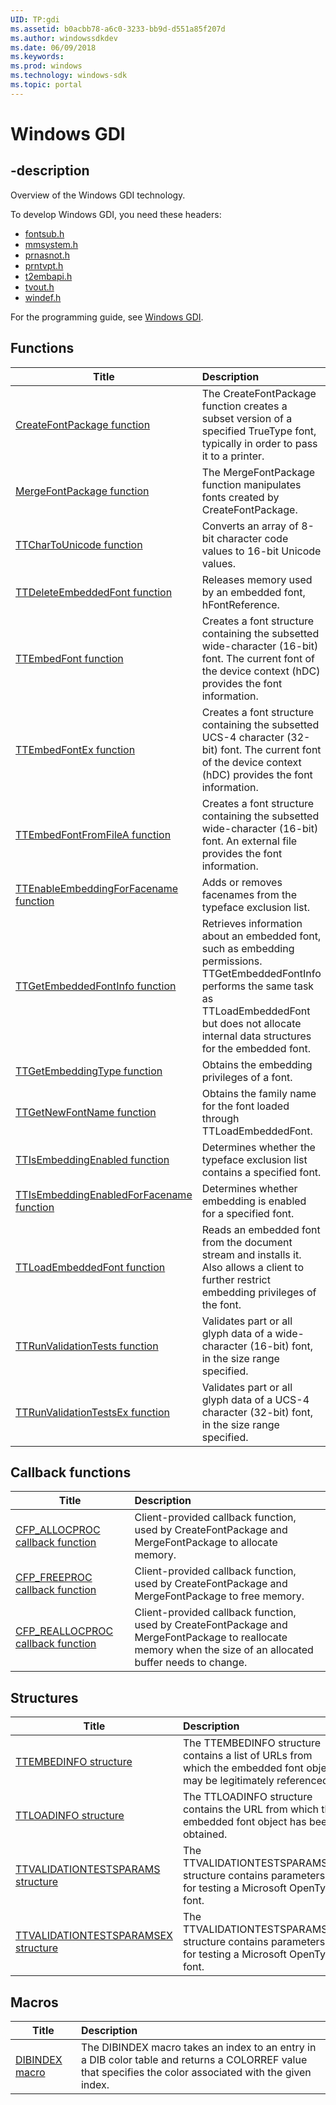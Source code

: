 ```yaml
---
UID: TP:gdi
ms.assetid: b0acbb78-a6c0-3233-bb9d-d551a85f207d
ms.author: windowssdkdev
ms.date: 06/09/2018
ms.keywords: 
ms.prod: windows
ms.technology: windows-sdk
ms.topic: portal
---
```


# Windows GDI

## -description

Overview of the Windows GDI technology.

To develop Windows GDI, you need these headers:

 * [fontsub.h](../fontsub/index.md)
 * [mmsystem.h](../mmsystem/index.md)
 * [prnasnot.h](../prnasnot/index.md)
 * [prntvpt.h](../prntvpt/index.md)
 * [t2embapi.h](../t2embapi/index.md)
 * [tvout.h](../tvout/index.md)
 * [windef.h](../windef/index.md)

For the programming guide, see [Windows GDI](/windows/desktop/gdi).

## Functions

| Title   | Description   |
| ---- |:---- |
| [CreateFontPackage function](..\fontsub\nf-fontsub-createfontpackage.md) | The CreateFontPackage function creates a subset version of a specified TrueType font, typically in order to pass it to a printer. |
| [MergeFontPackage function](..\fontsub\nf-fontsub-mergefontpackage.md) | The MergeFontPackage function manipulates fonts created by CreateFontPackage. |
| [TTCharToUnicode function](..\t2embapi\nf-t2embapi-ttchartounicode.md) | Converts an array of 8-bit character code values to 16-bit Unicode values. |
| [TTDeleteEmbeddedFont function](..\t2embapi\nf-t2embapi-ttdeleteembeddedfont.md) | Releases memory used by an embedded font, hFontReference. |
| [TTEmbedFont function](..\t2embapi\nf-t2embapi-ttembedfont.md) | Creates a font structure containing the subsetted wide-character (16-bit) font. The current font of the device context (hDC) provides the font information. |
| [TTEmbedFontEx function](..\t2embapi\nf-t2embapi-ttembedfontex.md) | Creates a font structure containing the subsetted UCS-4 character (32-bit) font. The current font of the device context (hDC) provides the font information. |
| [TTEmbedFontFromFileA function](..\t2embapi\nf-t2embapi-ttembedfontfromfilea.md) | Creates a font structure containing the subsetted wide-character (16-bit) font. An external file provides the font information. |
| [TTEnableEmbeddingForFacename function](..\t2embapi\nf-t2embapi-ttenableembeddingforfacename.md) | Adds or removes facenames from the typeface exclusion list. |
| [TTGetEmbeddedFontInfo function](..\t2embapi\nf-t2embapi-ttgetembeddedfontinfo.md) | Retrieves information about an embedded font, such as embedding permissions. TTGetEmbeddedFontInfo performs the same task as TTLoadEmbeddedFont but does not allocate internal data structures for the embedded font. |
| [TTGetEmbeddingType function](..\t2embapi\nf-t2embapi-ttgetembeddingtype.md) | Obtains the embedding privileges of a font. |
| [TTGetNewFontName function](..\t2embapi\nf-t2embapi-ttgetnewfontname.md) | Obtains the family name for the font loaded through TTLoadEmbeddedFont. |
| [TTIsEmbeddingEnabled function](..\t2embapi\nf-t2embapi-ttisembeddingenabled.md) | Determines whether the typeface exclusion list contains a specified font. |
| [TTIsEmbeddingEnabledForFacename function](..\t2embapi\nf-t2embapi-ttisembeddingenabledforfacename.md) | Determines whether embedding is enabled for a specified font. |
| [TTLoadEmbeddedFont function](..\t2embapi\nf-t2embapi-ttloadembeddedfont.md) | Reads an embedded font from the document stream and installs it. Also allows a client to further restrict embedding privileges of the font. |
| [TTRunValidationTests function](..\t2embapi\nf-t2embapi-ttrunvalidationtests.md) | Validates part or all glyph data of a wide-character (16-bit) font, in the size range specified. |
| [TTRunValidationTestsEx function](..\t2embapi\nf-t2embapi-ttrunvalidationtestsex.md) | Validates part or all glyph data of a UCS-4 character (32-bit) font, in the size range specified. |

## Callback functions

| Title   | Description   |
| ---- |:---- |
| [CFP_ALLOCPROC callback function](..\fontsub\nc-fontsub-cfp_allocproc.md) | Client-provided callback function, used by CreateFontPackage and MergeFontPackage to allocate memory. |
| [CFP_FREEPROC callback function](..\fontsub\nc-fontsub-cfp_freeproc.md) | Client-provided callback function, used by CreateFontPackage and MergeFontPackage to free memory. |
| [CFP_REALLOCPROC callback function](..\fontsub\nc-fontsub-cfp_reallocproc.md) | Client-provided callback function, used by CreateFontPackage and MergeFontPackage to reallocate memory when the size of an allocated buffer needs to change. |

## Structures

| Title   | Description   |
| ---- |:---- |
| [TTEMBEDINFO structure](..\t2embapi\ns-t2embapi-ttembedinfo.md) | The TTEMBEDINFO structure contains a list of URLs from which the embedded font object may be legitimately referenced. |
| [TTLOADINFO structure](..\t2embapi\ns-t2embapi-ttloadinfo.md) | The TTLOADINFO structure contains the URL from which the embedded font object has been obtained. |
| [TTVALIDATIONTESTSPARAMS structure](..\t2embapi\ns-t2embapi-ttvalidationtestsparams.md) | The TTVALIDATIONTESTSPARAMS structure contains parameters for testing a Microsoft OpenType font. |
| [TTVALIDATIONTESTSPARAMSEX structure](..\t2embapi\ns-t2embapi-ttvalidationtestsparamsex.md) | The TTVALIDATIONTESTSPARAMSEX structure contains parameters for testing a Microsoft OpenType font. |

## Macros

| Title   | Description   |
| ---- |:---- |
| [DIBINDEX macro](..\mmsystem\nf-mmsystem-dibindex.md) | The DIBINDEX macro takes an index to an entry in a DIB color table and returns a COLORREF value that specifies the color associated with the given index. |
